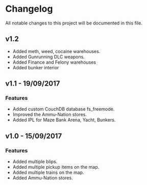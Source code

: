 # Changelog    
All notable changes to this project will be documented in this file.

## v1.2 
- Added meth, weed, cocaine warehouses.
- Added Gunrunning DLC weapons.
- Added Finance and Felony warehouses
- Added bunker interior

## v1.1 - 19/09/2017

### Features
- Added custom CouchDB database fs_freemode.
- Improved the Ammu-Nation stores.
- Added IPL for Maze Bank Arena, Yacht, Bunkers.

## v1.0 - 15/09/2017

### Features
- Added multiple blips.
- Added multiple pickup items on the map.
- Added multiple trains on the map.
- Added Ammu-Nation stores.
